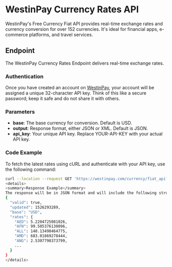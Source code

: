 # WestinPay Currency Rates API

WestinPay's Free Currency Fiat API provides real-time exchange rates and currency conversion for over 152 currencies. It's ideal for financial apps, e-commerce platforms, and travel services.

## Endpoint

The WestinPay Currency Rates Endpoint delivers real-time exchange rates.

### Authentication

Once you have created an account on [WestinPay](https://westinpay.com/merchant/register), your account will be assigned a unique 32-character API key. Think of this like a secure password; keep it safe and do not share it with others.

### Parameters

- **base**: The base currency for conversion. Default is USD.
- **output**: Response format, either JSON or XML. Default is JSON.
- **api_key**: Your unique API key. Replace YOUR-API-KEY with your actual API key.

### Code Example

To fetch the latest rates using cURL and authenticate with your API key, use the following command:

```sh
curl --location --request GET 'https://westinpay.com/currency/fiat_api?api_key=YOUR-API-KEY&base=USD&output=JSON'
<details>
<summary>Response Example</summary>
The response will be in JSON format and will include the following structure:
{
  "valid": true,
  "updated": 1526293289,
  "base": "USD",
  "rates": {
    "AED": 5.2204725081026,
    "AFN": 99.505376130096,
    "ALL": 148.13498464775,
    "AMD": 683.01869278444,
    "ANG": 2.5307798373799,
    ...
  }
}
</details>
